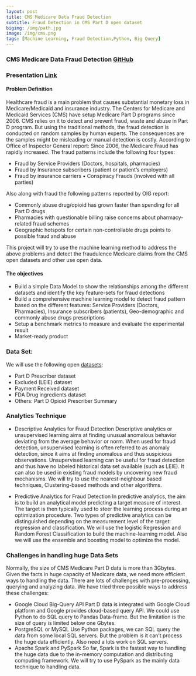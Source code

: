 ```yaml
---
layout: post
title: CMS Medicare Data Fraud Detection
subtitle: Fraud Detection in CMS Part D open dataset
bigimg: /img/path.jpg
image: /img/cms.png
tags: [Machine Learning, Fraud Detection,Python, Big Query]
---
```


###  CMS Medicare Data Fraud Detection [GitHub](https://github.com/Pyligent/CMS-Medicare-Data-FRAUD-Detection)

### Presentation [Link](https://github.com/Pyligent/CMS-Medicare-Data-FRAUD-Detection/blob/master/CMS%20Healthcare%20Presentation1.pdf)

#### Problem Definition
Healthcare fraud is a main problem that causes substantial monetary loss in Medicare/Medicaid and insurance industry. The Centers for Medicare and Medicaid Services (CMS) have setup Medicare Part D programs since 2006. CMS relies on it to detect and prevent fraud, waste and abuse in Part D program. But using the traditional methods, the fraud detection is conducted on random samples by human experts. The consequences are the samples might be misleading or manual detection is costly. According to Office of Inspector General report: Since 2006, the Medicare Fraud has rapidly increased. The fraud patterns include the following four types:

- Fraud by Service Providers (Doctors, hospitals, pharmacies) 
- Fraud by Insurance subscribers (patient or patient’s employers)
- Fraud by insurance carriers •	Conspiracy Frauds (involved with all parties)

Also along with fraud the following patterns reported by OIG report:

- Commonly abuse drug/opioid has grown faster than spending for all Part D drugs 
- Pharmacies with questionable billing raise concerns about pharmacy-related fraud schemes 
- Geographic hotspots for certain non-controllable drugs points to possible fraud and abuse

This project will try to use the machine learning method to address the above problems and detect the fraudulence Medicare claims from the CMS open datasets and other use open data.

#### The objectives

- Build a simple Data Model to show the relationships among the different datasets and identify the key feature-sets for fraud detections 
- Build a comprehensive machine learning model to detect fraud pattern based on the different features: Service Providers (Doctors, Pharmacies), Insurance subscribers (patients), Geo-demographic and commonly abuse drugs prescriptions 
- Setup a benchmark metrics to measure and evaluate the experimental result 
- Market-ready product

### Data Set:
We will use the following open [datasets](https://www.cms.gov/openpayments/explore-the-data/dataset-downloads.html):
- Part D Prescriber dataset 
- Excluded (LEIE) dataset
- Payment Received dataset
- FDA Drug ingredients dataset
- Others: Part D Opioid Prescriber Summary


### Analytics Technique

- Descriptive Analytics for Fraud Detection
Descriptive analytics or unsupervised learning aims at finding unusual anomalous behavior deviating from the average behavior or norm. When used for fraud detection, unsupervised learning is often referred to as anomaly detection, since it aims at finding anomalous and thus suspicious observations. Unsupervised learning can be useful for fraud detection and thus have no labeled historical data set available (such as LEIE). It can also be used in existing fraud models by uncovering new fraud mechanisms. We will try to use the nearest-neighbour based techniques, Clustering-based methods and other algorithms.


- Predictive Analytics for Fraud Detection
In predictive analytics, the aim is to build an analytical model predicting a target measure of interest. The target is then typically used to steer the learning process during an optimization procedure. Two types of predictive analytics can be distinguished depending on the measurement level of the target: regression and classification. 
We will use the logistic Regression and Random Forest Classification to build the machine-learning model. Also we will use the ensemble and boosting model to optimize the model.

### Challenges in handling huge Data Sets
Normally, the size of CMS Medicare Part D data is more than 3Gbytes. Given the facts in huge capacity of Medicare data, we need more efficient ways to handling the data. There are lots of challenges with pre-processing, querying and analyzing data. We have tried three possible ways to address these challenges:
- Google Cloud Big-Query API
Part D data is integrated with Google Cloud platform and Google provides cloud-based query API. We could use Python to do SQL query to Pandas Data-frame. But the limitation is the size of query is limited below one Gbytes.
- PostgreSQL or MySQL 
Use Python packages, we can SQL query the data from some local SQL servers. But the problem is it can’t process the huge data efficiently. Also need a lots work on SQL servers.
- Apache Spark and PySpark
So far, Spark is the fastest way to handling the huge data due to the in-memory computation and distributing computing framework. We will try to use PySpark as the mainly data technique to handling data. 



